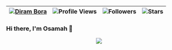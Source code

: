 | [![Diram Bora](https://img.shields.io/badge/OsamahAwadh-OS-<COLOR>.svg)](https://shields.io/) | ![Profile Views](https://komarev.com/ghpvc/?username=oaokm&color=green) | ![Followers](https://img.shields.io/github/followers/oaokm) | ![Stars](https://img.shields.io/github/stars/oaokm?label=Profile%20Stars&logo=Profile%20stars&logoColor=g) |
--| --| --| --|
### Hi there, I'm Osamah 👋


<p align="center">
  <img align="center" src = "https://github-readme-stats.vercel.app/api?username=oaokm&show_icons=true&theme=transparent">
</p>
<!--
**oaokm/oaokm** is a ✨ _special_ ✨ repository because its `README.md` (this file) appears on your GitHub profile.

Here are some ideas to get you started:

- 🔭 I’m currently working on ...
- 🌱 I’m currently learning ...
- 👯 I’m looking to collaborate on ...
- 🤔 I’m looking for help with ...
- 💬 Ask me about ...
- 📫 How to reach me: ...
- 😄 Pronouns: ...
- ⚡ Fun fact: ...
-->
